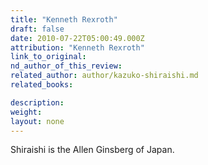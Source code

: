 ```yaml
---
title: "Kenneth Rexroth"
draft: false
date: 2010-07-22T05:00:49.000Z
attribution: "Kenneth Rexroth"
link_to_original:
nd_author_of_this_review:
related_author: author/kazuko-shiraishi.md
related_books:

description:
weight:
layout: none
---
```

Shiraishi is the Allen Ginsberg of Japan.


